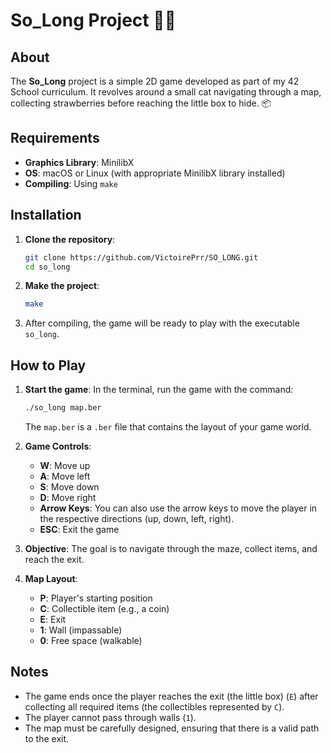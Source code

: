 # So_Long Project 🐱‍💻

## About
The **So_Long** project is a simple 2D game developed as part of my 42 School curriculum. It revolves around a small cat navigating through a map, collecting strawberries before reaching the little box to hide. 📦

## Requirements
- **Graphics Library**: MinilibX
- **OS**: macOS or Linux (with appropriate MinilibX library installed)
- **Compiling**: Using `make`

## Installation
1. **Clone the repository**:
    ```bash
    git clone https://github.com/VictoirePrr/SO_LONG.git
    cd so_long
    ```

2. **Make the project**:
    ```bash
    make
    ```

3. After compiling, the game will be ready to play with the executable `so_long`.

## How to Play

1. **Start the game**:
    In the terminal, run the game with the command:
    ```bash
    ./so_long map.ber
    ```
    The `map.ber` is a `.ber` file that contains the layout of your game world.

2. **Game Controls**:
    - **W**: Move up
    - **A**: Move left
    - **S**: Move down
    - **D**: Move right
    - **Arrow Keys**: You can also use the arrow keys to move the player in the respective directions (up, down, left, right).
    - **ESC**: Exit the game

3. **Objective**:
    The goal is to navigate through the maze, collect items, and reach the exit.

4. **Map Layout**:
    - **P**: Player's starting position
    - **C**: Collectible item (e.g., a coin)
    - **E**: Exit
    - **1**: Wall (impassable)
    - **0**: Free space (walkable)

## Notes
- The game ends once the player reaches the exit (the little box) (`E`) after collecting all required items (the collectibles represented by `C`).
- The player cannot pass through walls (`1`).
- The map must be carefully designed, ensuring that there is a valid path to the exit.
